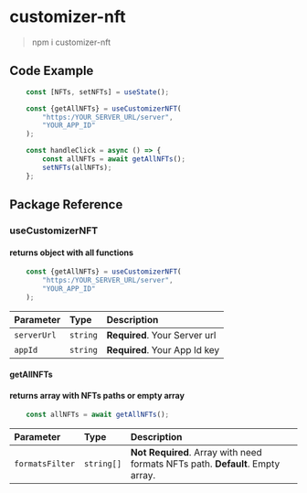 # customizer-nft
> npm i customizer-nft

## Code Example
```javascript
    const [NFTs, setNFTs] = useState();

    const {getAllNFTs} = useCustomizerNFT(
        "https:/YOUR_SERVER_URL/server",
        "YOUR_APP_ID"
    );

    const handleClick = async () => {
        const allNFTs = await getAllNFTs();
        setNFTs(allNFTs);
    };
```

## Package Reference

### useCustomizerNFT

#### returns object with all functions

```javascript
    const {getAllNFTs} = useCustomizerNFT(
        "https:/YOUR_SERVER_URL/server",
        "YOUR_APP_ID"
    );
```

| Parameter | Type     | Description                |
| :-------- | :------- | :------------------------- |
| `serverUrl` | `string` | **Required**. Your Server url |
| `appId` | `string` | **Required**. Your App Id key |

#### getAllNFTs

#### returns array with NFTs paths or empty array

```javascript
    const allNFTs = await getAllNFTs();
```

| Parameter | Type     | Description                |
| :-------- | :------- | :------------------------- |
| `formatsFilter` | `string[]` | **Not Required**. Array with need formats NFTs path. **Default**. Empty array.  |